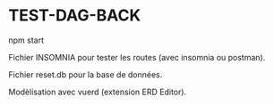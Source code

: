 # TEST-DAG-BACK

npm start 

Fichier INSOMNIA pour tester les routes (avec insomnia ou postman). 


Fichier reset.db pour la base de données.


Modèlisation avec vuerd (extension ERD Editor). 
